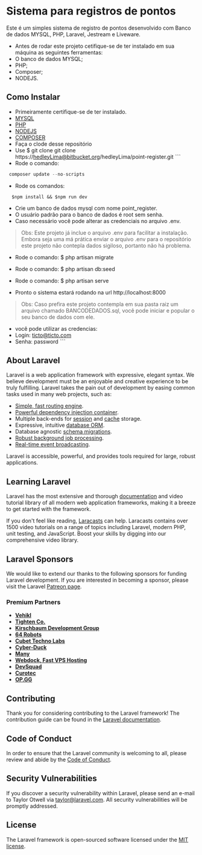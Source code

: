 # Sistema para registros de pontos
Este é um simples sistema de registro de pontos desenvolvido com Banco 
de dados MYSQL, PHP, Laravel, Jestream e Liveware.

- Antes de rodar este projeto cetifique-se de ter instalado em sua máquina as seguintes ferramentas:
- O banco de dados MYSQL; 
- PHP; 
- Composer; 
- NODEJS. 

## Como Instalar
- Primeiramente certifique-se de ter instalado.
- [MYSQL]('https://www.mysql.com/downloads/')
- [PHP]('https://www.php.net/downloads.php)
- [NODEJS]('https://nodejs.org/en/download/')
- [COMPOSER]('https://getcomposer.org/download/')
- Faça o clode desse repositório
- Use $ git clone git clone https://hedleyLima@bitbucket.org/hedleyLima/point-register.git
ˋˋˋ
- Rode o comando: 
~~~ PHP
 composer update --no-scripts
~~~
- Rode os comandos:
~~~ Nodejs
  $npm install && $npm run dev
~~~~
- Crie um banco de dados mysql com nome point_register.
- O usuário padrão para o banco de dados é root sem senha.
- Caso necessário você pode alterar as credenciais no arquivo .env.

> Obs: Este projeto já inclue o arquivo .env para facilitar a instalação.
> Embora seja uma má prática enviar o arquivo .env para o repositório este
> projeto não contepla dados sigiloso, portanto não há problema.

- Rode o comando:
  $ php artisan migrate
- Rode o comando:
  $ php artisan db:seed
- Rode o comando:
  $ php artisan serve

- Pronto o sistema estará rodando na url http://localhost:8000
> Obs: Caso prefira este projeto contempla em sua pasta raiz um arquivo chamado BANCODEDADOS.sql, 
> você pode iniciar e popular o seu banco de dados com ele.
  
  - você pode utilizar as credencias: 
  - Login: ticto@ticto.com
  - Senha: password
 ˋˋˋ

## About Laravel

Laravel is a web application framework with expressive, elegant syntax. We believe development must be an enjoyable and creative experience to be truly fulfilling. Laravel takes the pain out of development by easing common tasks used in many web projects, such as:

- [Simple, fast routing engine](https://laravel.com/docs/routing).
- [Powerful dependency injection container](https://laravel.com/docs/container).
- Multiple back-ends for [session](https://laravel.com/docs/session) and [cache](https://laravel.com/docs/cache) storage.
- Expressive, intuitive [database ORM](https://laravel.com/docs/eloquent).
- Database agnostic [schema migrations](https://laravel.com/docs/migrations).
- [Robust background job processing](https://laravel.com/docs/queues).
- [Real-time event broadcasting](https://laravel.com/docs/broadcasting).

Laravel is accessible, powerful, and provides tools required for large, robust applications.

## Learning Laravel

Laravel has the most extensive and thorough [documentation](https://laravel.com/docs) and video tutorial library of all modern web application frameworks, making it a breeze to get started with the framework.

If you don't feel like reading, [Laracasts](https://laracasts.com) can help. Laracasts contains over 1500 video tutorials on a range of topics including Laravel, modern PHP, unit testing, and JavaScript. Boost your skills by digging into our comprehensive video library.

## Laravel Sponsors

We would like to extend our thanks to the following sponsors for funding Laravel development. If you are interested in becoming a sponsor, please visit the Laravel [Patreon page](https://patreon.com/taylorotwell).

### Premium Partners

- **[Vehikl](https://vehikl.com/)**
- **[Tighten Co.](https://tighten.co)**
- **[Kirschbaum Development Group](https://kirschbaumdevelopment.com)**
- **[64 Robots](https://64robots.com)**
- **[Cubet Techno Labs](https://cubettech.com)**
- **[Cyber-Duck](https://cyber-duck.co.uk)**
- **[Many](https://www.many.co.uk)**
- **[Webdock, Fast VPS Hosting](https://www.webdock.io/en)**
- **[DevSquad](https://devsquad.com)**
- **[Curotec](https://www.curotec.com/)**
- **[OP.GG](https://op.gg)**

## Contributing

Thank you for considering contributing to the Laravel framework! The contribution guide can be found in the [Laravel documentation](https://laravel.com/docs/contributions).

## Code of Conduct

In order to ensure that the Laravel community is welcoming to all, please review and abide by the [Code of Conduct](https://laravel.com/docs/contributions#code-of-conduct).

## Security Vulnerabilities

If you discover a security vulnerability within Laravel, please send an e-mail to Taylor Otwell via [taylor@laravel.com](mailto:taylor@laravel.com). All security vulnerabilities will be promptly addressed.

## License

The Laravel framework is open-sourced software licensed under the [MIT license](https://opensource.org/licenses/MIT).
